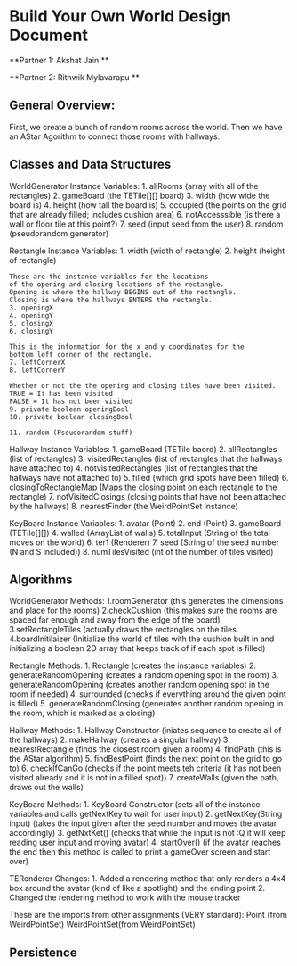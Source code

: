 # Build Your Own World Design Document

**Partner 1: Akshat Jain **

**Partner 2: Rithwik Mylavarapu **

## General Overview:
First, we create a bunch of random rooms across the world. Then we have an AStar Agorithm to connect those rooms with hallways.


## Classes and Data Structures
WorldGenerator
	Instance Variables:
 	1. allRooms (array with all of the rectangles)
	2. gameBoard (the TETile[][] board)
	3. width (how wide the board is)
	4. height (how tall the board is)
	5. occupied (the points on the grid that are already filled; includes cushion area)
	6. notAccesssible (is there a wall or floor tile at this point?)
	7. seed (input seed from the user)
	8. random (pseudorandom generator)

Rectangle
	Instance Variables:
	1. width (width of rectangle)
	2. height (height of rectangle)

	These are the instance variables for the locations
    of the opening and closing locations of the rectangle.
    Opening is where the hallway BEGINS out of the rectangle.
    Closing is where the hallways ENTERS the rectangle.
	3. openingX
	4. openingY
	5. closingX
	6. closingY

	This is the information for the x and y coordinates for the
    bottom left corner of the rectangle.
	7. leftCornerX
	8. leftCornerY

	Whether or not the the opening and closing tiles have been visited.
    TRUE = It has been visited
    FALSE = It has not been visited
	9. private boolean openingBool
    10. private boolean closingBool

	11. random (Pseudorandom stuff)

Hallway
	Instance Variables:
	1. gameBoard (TETile baord)
	2. allRectangles (list of rectangles)
	3. visitedRectangles (list of rectangles that the hallways have attached to)
	4. notvisitedRectangles (list of rectangles that the hallways have not attached to)
	5. filled (which grid spots have been filled)
	6. closingToRectangleMap (Maps the closing point on each rectangle to the rectangle)
	7. notVisitedClosings (closing points that have not been attached by the hallways)
	8. nearestFinder (the WeirdPointSet instance)

KeyBoard
    Instance Variables:
    1. avatar (Point)
    2. end (Point)
    3. gameBoard (TETile[][])
    4. walled (ArrayList of walls)
    5. totalInput (String of the total moves on the world)
    6. ter1 (Renderer)
    7. seed (String of the seed number (N and S included))
    8. numTilesVisited (int of the number of tiles visited)

## Algorithms

WorldGenerator
	Methods:
 	1.roomGenerator (this generates the dimensions and place for the rooms)
 	2.checkCushion (this makes sure the rooms are spaced far enough and away from the edge
 		of the board)
 	3.setRectangleTiles (actually draws the rectangles on the tiles.
 	4.boardInitilaizer (Initialize the world of tiles with the cushion built in and initializing a 		boolean 2D array that keeps track of if each spot is filled)


Rectangle
	Methods:
	1. Rectangle (creates the instance variables)
	2. generateRandomOpening (creates a random opening spot in the room)
	3. generateRandomOpening (creates another random opening spot in the room if needed)
	4. surrounded (checks if everything around the given point is filled)
	5. generateRandomClosing (generates another random opening in the room, which is marked as a 		closing)

Hallway
	Methods:
	1. Hallway Constructor (iniates sequence to create all of the hallways)
	2. makeHallway (creates a singular hallway)
	3. nearestRectangle (finds the closest room given a room)
	4. findPath (this is the AStar algorithm)
	5. findBestPoint (finds the next point on the grid to go to)
	6. checkIfCanGo (checks if the point meets teh criteria (it has not been visited already
		and it is not in a filled spot))
	7. createWalls (given the path, draws out the walls)
	
KeyBoard
    Methods:
    1. KeyBoard Constructor (sets all of the instance variables and calls getNextKey to wait for user input)
    2. getNextKey(String input) (takes the input given after the seed number and moves the avatar accordingly)
    3. getNxtKet() (checks that while the input is not :Q it will keep reading user input and moving avatar)
    4. startOver() (if the avatar reaches the end then this method is called to print a gameOver screen and start over)
    
TERenderer
    Changes:
    1. Added a rendering method that only renders a 4x4 box around the avatar (kind of like a spotlight) and the ending point
    2. Changed the rendering method to work with the mouse tracker

These are the imports from other assignments (VERY standard):
	Point (from WeirdPointSet)
	WeirdPointSet(from WeirdPointSet)
## Persistence

